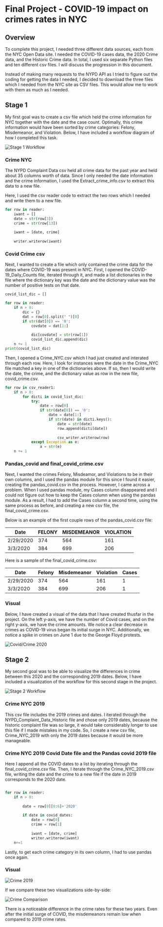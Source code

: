 # Final Project - COVID-19 impact on crimes rates in NYC

## Overview

To complete this project, I needed three different data sources, each from the NYC Open Data site. I needed the COVID-19 cases data, the 2020 Crime data, and the Historic Crime data. In total, I used six separate Python files and ten different csv files. I will discuss the progression in this document. 

Instead of making many requests to the NYPD API as I tried to figure out the coding for getting the data I needed, I decided to download the three files which I needed from the NYC site as CSV files. This would allow me to work with them as much as I needed.

## Stage 1

My first goal was to create a csv file which held the crime information for NYC together with the date and the case count. Optimally, this crime information would have been sorted by crime categories: Felony, Misdemeanor, and Violation. Below, I have included a workflow diagram of how I completed this task. 

![Stage 1 Workflow](images/stage1_workflow.PNG)

### Crime NYC

The NYPD Complaint Data csv held all crime data for the past year and held about 35 columns worth of data. Since I only needed the date information and the crime information, I used the Extract_crime_info.csv to extract this data to a new file. 

Here, I used the csv reader code to extract the two rows which I needed and write them to a new file. 

```python
for row in reader:
    iwant = []
    date = str(row[3])
    crime = str(row[13])
    
    iwant = [date, crime]
    
    writer.writerow(iwant)
```


### Covid Crime csv

Next, I wanted to create a file which only contained the crime data for the dates where COVID-19 was present in NYC. First, I opened the COVID-19_Daily_Counts file, iterated through it, and made a list dictionaries in the file where the dictionary key was the date and the dictionary value was the number of positive tests on that date. 

```python
covid_list_dic = []

for row in reader:
    if n > 0:
        dic = {}
        dat = row[0].split(" ")[0]
        if str(dat[0]) == '0':
            covdate = dat[1:]
        
            dic[covdate] = str(row[1])
            covid_list_dic.append(dic)
    n += 1
print(covid_list_dic)
```

Then, I opened a Crime_NYC.csv which I had just created and interated through each row. Here, I look for instances were the date in the Crime_NYC file matched a key in one of the dictionaries above. If so, then I would write the date, the crime, and the dictionary value as row in the new file, covid_crime.csv. 

```python
for row in csv_reader1:
    if n > 0:
        for dicti in covid_list_dic:
            try:
                date = row[0]
                if str(date[0]) == '0':
                    date = date[1:]
                    if str(date) in dicti.keys():
                        date = str(date)
                        row.append(dicti[date])
                        
                        csv_writer.writerow(row) 
            except Exception as e:
                a = str(e)
    n += 1
```

### Pandas_covid and final_covid_crime.csv

Next, I wanted the crimes Felony, Misdeamor, and Violations to be in their own columns, and I used the pandas module for this since I found it easier, creating the pandas_covid.csv in the process. However, I came across a problem. When I used pandas module, my Cases column disappeared and I could not figure out how to keep the Cases column when using the pandas module. As a result, I had to add the Cases column a second time, using the same process as before, and creating a new csv file, the final_covid_crime.csv.

Below is an example of the first couple rows of the pandas_covid.csv file:

 Date | FELONY | MISDEMEANOR | VIOLATION 
--------- | ------------ | ------------- | ------------- 
2/29/2020 | 374 | 564 | 161
3/3/2020 | 384 | 699 | 206

Here is a sample of the final_covid_crime.csv:

 Date | Felony | Misdemeanor | Violation | Cases
--------- | ------------ | ------------- | ------------- | -------------
2/29/2020 | 374 | 564 | 161 | 1
3/3/2020 | 384 | 699 | 206 | 1

### Visual

Below, I have created a visual of the data that I have created thusfar in the project. On the left y-axis, we have the number of Covid cases, and on the right y-axis, we have the crime amounts. We notice a clear decrease in crimes as COVID-19 virus began its initial surge in NYC. Additionally, we notice a spike in crimes on June 1 due to the George Floyd protests. 

![Covid/Crime 2020](images/Covid-Crime-2020.PNG)

## Stage 2

My second goal was to be able to visualize the differences in crime between this 2020 and the corresponding 2019 dates. Below, I have included a visualization of the workflow for this second stage in the project. 

![Stage 2 Workflow](images/stage2_workflow.PNG)


### Crime NYC 2019

This csv file includes the 2019 crimes and dates. I iterated through the NYPD_Complaint_Data_Historic file and chose only 2019 dates, because the historic complaint file was so large, it would take considerably longer to use this file if I made mistakes in my code. So, I create a new csv file, Crime_NYC_2019 with only the 2019 dates because it would be more manageable.

### Crime NYC 2019 Covid Date file and the Pandas covid 2019 file

Here I append all the COVID dates to a list by iterating through the final_covid_crime.csv file. Then, I iterate through the Crime_NYC_2019.csv file, writing the date and the crime to a new file if the date in 2019 corresponds to the 2020 date. 

```python

for row in reader:
    if n > 0:
        
        date = row[0][0:6]+'2020'
      
        if date in covid_dates:
            date = row[0]
            crime = row[1]
           
            iwant = [date, crime]
            writer.writerow(iwant) 
    n+=1   
```

Lastly, to get each crime category in its own column, I had to use pandas once again. 


### Visual 


![Crime 2019](images/Crime-2019.PNG)


If we compare these two visualizations side-by-side:

![Crime Comparison](images/Crime-Comparison.PNG)

There is a noticeable difference in the crime rates for these two years. Even after the initial surge of COVID, the misdemeanors remain low when compared to 2019 crime rates. 

